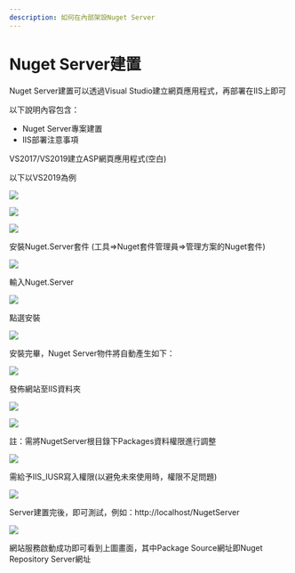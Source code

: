 ```yaml
---
description: 如何在內部架設Nuget Server
---
```


# Nuget Server建置

Nuget Server建置可以透過Visual Studio建立網頁應用程式，再部署在IIS上即可

以下說明內容包含：

* Nuget Server專案建置
* IIS部署注意事項

VS2017/VS2019建立ASP網頁應用程式\(空白\)

以下以VS2019為例

![](../../.gitbook/assets/image%20%2834%29.png)

![](../../.gitbook/assets/image%20%28213%29.png)

![](../../.gitbook/assets/image%20%28145%29.png)

安裝Nuget.Server套件 \(工具=&gt;Nuget套件管理員=&gt;管理方案的Nuget套件\)

![](../../.gitbook/assets/image%20%28161%29.png)

輸入Nuget.Server

![](../../.gitbook/assets/image%20%28138%29.png)

點選安裝

![](../../.gitbook/assets/image%20%28196%29.png)

安裝完畢，Nuget Server物件將自動產生如下：

![](../../.gitbook/assets/image%20%2893%29.png)

發佈網站至IIS資料夾

![](../../.gitbook/assets/image%20%2836%29.png)

![](../../.gitbook/assets/image%20%28200%29.png)

註：需將NugetServer根目錄下Packages資料權限進行調整

![](../../.gitbook/assets/image%20%2860%29.png)

需給予IIS\_IUSR寫入權限\(以避免未來使用時，權限不足問題\)

![](../../.gitbook/assets/image%20%2820%29.png)

Server建置完後，即可測試，例如：http://localhost/NugetServer

![](../../.gitbook/assets/image%20%281%29.png)

網站服務啟動成功即可看到上圖畫面，其中Package Source網址即Nuget Repository Server網址

